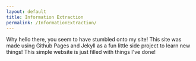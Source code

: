 ```yaml
---
layout: default
title: Information Extraction
permalink: /InformationExtraction/
---
```


Why hello there, you seem to have stumbled onto my site!
This site was made using Github Pages and Jekyll as a fun little side project to learn new things!
This simple website is just filled with things I've done!

